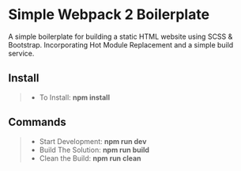 Simple Webpack 2 Boilerplate
============================

A simple boilerplate for building a static HTML website using SCSS & Bootstrap. Incorporating Hot Module Replacement and a simple build service.

Install 
-------

> - To Install: __npm install__

Commands
--------

> - Start Development: __npm run dev__
> - Build The Solution: __npm run build__
> - Clean the Build: __npm run clean__

